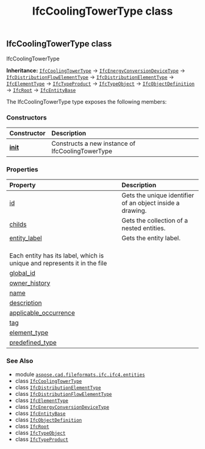 ﻿---
title: IfcCoolingTowerType class
second_title: Aspose.CAD for Python via .NET API References
description: 
type: docs
weight: 1460
url: /python-net/aspose.cad.fileformats.ifc.ifc4.entities/ifccoolingtowertype/
is_root: false
---

## IfcCoolingTowerType class

IfcCoolingTowerType



**Inheritance:** [`IfcCoolingTowerType`](/cad/python-net/aspose.cad.fileformats.ifc.ifc4.entities/ifccoolingtowertype) → 
[`IfcEnergyConversionDeviceType`](/cad/python-net/aspose.cad.fileformats.ifc.ifc4.entities/ifcenergyconversiondevicetype) → 
[`IfcDistributionFlowElementType`](/cad/python-net/aspose.cad.fileformats.ifc.ifc4.entities/ifcdistributionflowelementtype) → 
[`IfcDistributionElementType`](/cad/python-net/aspose.cad.fileformats.ifc.ifc4.entities/ifcdistributionelementtype) → 
[`IfcElementType`](/cad/python-net/aspose.cad.fileformats.ifc.ifc4.entities/ifcelementtype) → 
[`IfcTypeProduct`](/cad/python-net/aspose.cad.fileformats.ifc.ifc4.entities/ifctypeproduct) → 
[`IfcTypeObject`](/cad/python-net/aspose.cad.fileformats.ifc.ifc4.entities/ifctypeobject) → 
[`IfcObjectDefinition`](/cad/python-net/aspose.cad.fileformats.ifc.ifc4.entities/ifcobjectdefinition) → 
[`IfcRoot`](/cad/python-net/aspose.cad.fileformats.ifc.ifc4.entities/ifcroot) → 
[`IfcEntityBase`](/cad/python-net/aspose.cad.fileformats.ifc/ifcentitybase)



The IfcCoolingTowerType type exposes the following members:

### Constructors
| Constructor | Description |
| :- | :- |
| [__init__](/cad/python-net/aspose.cad.fileformats.ifc.ifc4.entities/ifccoolingtowertype/__init__/#) | Constructs a new instance of IfcCoolingTowerType |


### Properties
| Property | Description |
| :- | :- |
| [id](/cad/python-net/aspose.cad.fileformats.ifc.ifc4.entities/ifccoolingtowertype/id) | Gets the unique identifier of an object inside a drawing. |
| [childs](/cad/python-net/aspose.cad.fileformats.ifc.ifc4.entities/ifccoolingtowertype/childs) | Gets the collection of a nested entities. |
| [entity_label](/cad/python-net/aspose.cad.fileformats.ifc.ifc4.entities/ifccoolingtowertype/entity_label) | Gets the entity label.<br/>Each entity has its label, which is unique and represents it in the file |
| [global_id](/cad/python-net/aspose.cad.fileformats.ifc.ifc4.entities/ifccoolingtowertype/global_id) |  |
| [owner_history](/cad/python-net/aspose.cad.fileformats.ifc.ifc4.entities/ifccoolingtowertype/owner_history) |  |
| [name](/cad/python-net/aspose.cad.fileformats.ifc.ifc4.entities/ifccoolingtowertype/name) |  |
| [description](/cad/python-net/aspose.cad.fileformats.ifc.ifc4.entities/ifccoolingtowertype/description) |  |
| [applicable_occurrence](/cad/python-net/aspose.cad.fileformats.ifc.ifc4.entities/ifccoolingtowertype/applicable_occurrence) |  |
| [tag](/cad/python-net/aspose.cad.fileformats.ifc.ifc4.entities/ifccoolingtowertype/tag) |  |
| [element_type](/cad/python-net/aspose.cad.fileformats.ifc.ifc4.entities/ifccoolingtowertype/element_type) |  |
| [predefined_type](/cad/python-net/aspose.cad.fileformats.ifc.ifc4.entities/ifccoolingtowertype/predefined_type) |  |



### See Also
* module [`aspose.cad.fileformats.ifc.ifc4.entities`](..)
* class [`IfcCoolingTowerType`](/cad/python-net/aspose.cad.fileformats.ifc.ifc4.entities/ifccoolingtowertype)
* class [`IfcDistributionElementType`](/cad/python-net/aspose.cad.fileformats.ifc.ifc4.entities/ifcdistributionelementtype)
* class [`IfcDistributionFlowElementType`](/cad/python-net/aspose.cad.fileformats.ifc.ifc4.entities/ifcdistributionflowelementtype)
* class [`IfcElementType`](/cad/python-net/aspose.cad.fileformats.ifc.ifc4.entities/ifcelementtype)
* class [`IfcEnergyConversionDeviceType`](/cad/python-net/aspose.cad.fileformats.ifc.ifc4.entities/ifcenergyconversiondevicetype)
* class [`IfcEntityBase`](/cad/python-net/aspose.cad.fileformats.ifc/ifcentitybase)
* class [`IfcObjectDefinition`](/cad/python-net/aspose.cad.fileformats.ifc.ifc4.entities/ifcobjectdefinition)
* class [`IfcRoot`](/cad/python-net/aspose.cad.fileformats.ifc.ifc4.entities/ifcroot)
* class [`IfcTypeObject`](/cad/python-net/aspose.cad.fileformats.ifc.ifc4.entities/ifctypeobject)
* class [`IfcTypeProduct`](/cad/python-net/aspose.cad.fileformats.ifc.ifc4.entities/ifctypeproduct)
